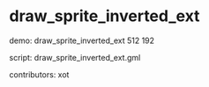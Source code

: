 draw_sprite_inverted_ext
========================

demo: draw_sprite_inverted_ext 512 192

script: draw_sprite_inverted_ext.gml

contributors: xot
